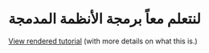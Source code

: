 # لنتعلم معاً برمجة الأنظمة المدمجة

[View rendered tutorial]({{site.baseurl}}) (with more details on what this is.)
